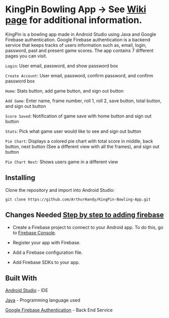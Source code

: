 # KingPin Bowling App -> See [Wiki page](https://github.com/ArthurHandy/KingPin-Bowling-App/wiki) for additional information.
KingPin is a bowling app made in Android Studio using Java and Google Firebase authentication. Google Firebase authentication is a backend service that keeps tracks of users information such as, email, login, password, past and present game scores. The app contains 7 different pages you can visit.

`Login`: User email, password, and show password box

`Create Account`: User email, password, confirm password, and confirm password box

`Home`: Stats button, add game button, and sign out button

`Add Game`: Enter name, frame number, roll 1, roll 2, save button, total button, and sign out button

`Score Saved`: Notification of game save with home button and sign out button

`Stats`: Pick what game user would like to see and sign out button

`Pie Chart`: Displays a colored pie chart with total score in middle, back button, next button (See a different view with all the frames), and sign out button

`Pie Chart Next`: Shows users game in a different view

## Installing
Clone the repository and import into Android Studio:
```
git clone https://github.com/ArthurHandy/KingPin-Bowling-App.git
```

## Changes Needed [Step by step to adding firebase](https://firebase.google.com/docs/android/setup)
- Create a Firebase project to connect to your Android app. To do this, go to [Firebase Console](https://console.firebase.google.com/).

- Register your app with Firebase. 

- Add a Firebase configuration file.

- Add Firebase SDKs to your app.

## Built With
[Android Studio](https://developer.android.com/studio/intro) - IDE

[Java](https://www.java.com/en/) - Programming language used

[Google Firebase Authentication](https://firebase.google.com/docs/auth) - Back End Service
